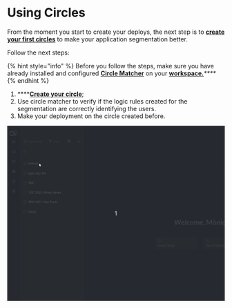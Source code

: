 # Using Circles

From the moment you start to create your deploys, the next step is to [**create your first circles**](../reference/circles.md#how-to-create-circles) to make your application segmentation better.

Follow the next steps:

{% hint style="info" %}
Before you follow the steps, make sure you have already installed and configured [**Circle Matcher**](../reference/circle-matcher.md) on your [**workspace**_**.**_](defining-a-workspace/)_\*\*\*\*_
{% endhint %}

1. \*\*\*\*[**Create your circle**](../reference/circles.md#how-to-create-circles);
2. Use circle matcher to verify if the logic rules created for the segmentation are correctly identifying the users.
3. Make your deployment on the circle created before.

![](../.gitbook/assets/using-circles.gif)

